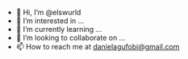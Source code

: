 - 👋 Hi, I’m @elswurld
- 👀 I’m interested in ...
- 🌱 I’m currently learning ...
- 💞️ I’m looking to collaborate on ...
- 📫 How to reach me at danielagufobi@gmail.com

<!---
elswurld/elswurld is a ✨ special ✨ repository because its `README.md` (this file) appears on your GitHub profile.
You can click the Preview link to take a look at your changes.
--->
